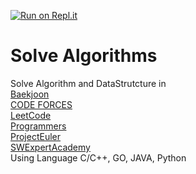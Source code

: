 [![Run on Repl.it](https://repl.it/badge/github/sungmen/Solve_Algorithms)](https://repl.it/github/sungmen/Solve_Algorithms)
# Solve Algorithms

Solve Algorithm and DataStrutcture in <br>
[Baekjoon](https://www.acmicpc.net/)<br>
[CODE FORCES](https://codeforces.com/)<br>
[LeetCode](https://leetcode.com/)<br>
[Programmers](https://programmers.co.kr/learn/challenges?tab=all_challenges)<br>
[ProjectEuler](https://projecteuler.net/)<br>
[SWExpertAcademy](https://swexpertacademy.com/)<br>
Using Language C/C++, GO, JAVA, Python